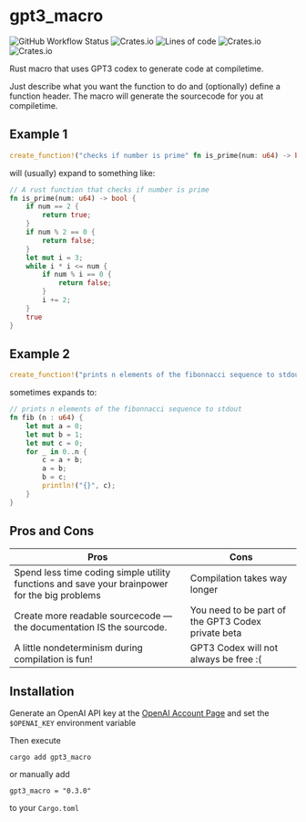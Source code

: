 # gpt3_macro
![GitHub Workflow Status](https://img.shields.io/github/workflow/status/vongaisberg/gpt3_macro/build)
![Crates.io](https://img.shields.io/crates/d/gpt3_macro)
![Lines of code](https://img.shields.io/tokei/lines/github/vongaisberg/gpt3_macro)
![Crates.io](https://img.shields.io/crates/l/gpt3_macro)
![Crates.io](https://img.shields.io/crates/v/gpt3_macro)

Rust macro that uses GPT3 codex to generate code at compiletime.

Just describe what you want the function to do and (optionally) define a function header. The macro will generate the sourcecode for you at compiletime.

## Example 1
```rust
create_function!("checks if number is prime" fn is_prime(num: u64) -> bool);
```
will (usually) expand to something like:

```rust
// A rust function that checks if number is prime
fn is_prime(num: u64) -> bool {
    if num == 2 {
        return true;
    }
    if num % 2 == 0 {
        return false;
    }
    let mut i = 3;
    while i * i <= num {
        if num % i == 0 {
            return false;
        }
        i += 2;
    }
    true
}
```

## Example 2
```rust
create_function!("prints n elements of the fibonnacci sequence to stdout" fn fib(n: u64));
```
sometimes expands to:

```rust
// prints n elements of the fibonnacci sequence to stdout
fn fib (n : u64) {
    let mut a = 0;
    let mut b = 1;
    let mut c = 0;
    for _ in 0..n {
        c = a + b;
        a = b;
        b = c;
        println!("{}", c);
    }
}
```

## Pros and Cons
| Pros | Cons |
| ---- | ---- |
| Spend less time coding simple utility functions and save your brainpower for the big problems | Compilation takes way longer |
| Create more readable sourcecode — the documentation IS the sourcode. | You need to be part of the GPT3 Codex private beta
| A little nondeterminism during compilation is fun! | GPT3 Codex will not always be free :(|

## Installation

Generate an OpenAI API key at the [OpenAI Account Page](https://beta.openai.com/account/api-keys) and set the ```$OPENAI_KEY``` environment variable

Then execute
```
cargo add gpt3_macro
```
or manually add 
```
gpt3_macro = "0.3.0"
```
to your ```Cargo.toml```

